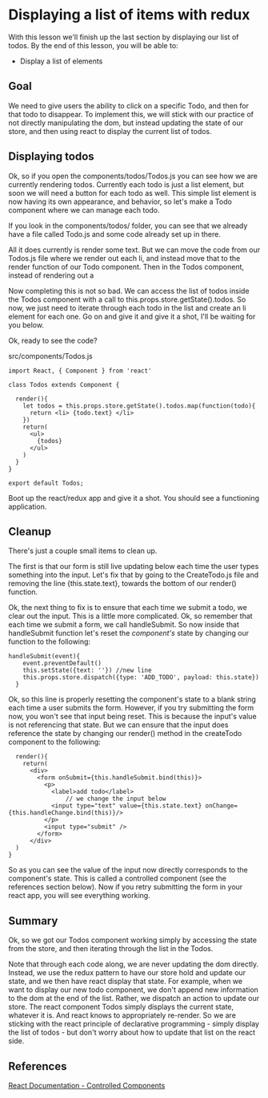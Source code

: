 Displaying a list of items with redux
==============

With this lesson we'll finish up the last section by displaying our list of todos.  By the end of this lesson, you will be able to:

  * Display a list of elements

## Goal

We need to give users the ability to click on a specific Todo, and then for that todo to disappear.  To implement this, we will stick with our practice of not directly manipulating the dom, but instead updating the state of our store, and then using react to display the current list of todos.

## Displaying todos

Ok, so if you open the components/todos/Todos.js you can see how we are currently rendering todos.  Currently each todo is just a list element, but soon we will need a button for each todo as well.  This simple list element is now having its own appearance, and behavior, so let's make a Todo component where we can manage each todo.

If you look in the components/todos/ folder, you can see that we already have a file called Todo.js and some code already set up in there.  

All it does currently is render some text.  But we can move the code from our Todos.js file where we render out each li, and instead move that to the render function of our Todo component.  Then in the Todos component, instead of rendering out a

Now completing this is not so bad.  We can access the list of todos inside the Todos component with a call to this.props.store.getState().todos.  So now, we just need to iterate through each todo in the list and create an li element for each one.  Go on and give it and give it a shot, I'll be waiting for you below.  

Ok, ready to see the code?

src/components/Todos.js

	import React, { Component } from 'react'

	class Todos extends Component {

	  render(){
	    let todos = this.props.store.getState().todos.map(function(todo){
	      return <li> {todo.text} </li>
	    })
	    return(
	      <ul>
	        {todos}
	      </ul>
	    )
	  }
	}

	export default Todos;

Boot up the react/redux app and give it a shot.  You should see a functioning application.  

## Cleanup

There's just a couple small items to clean up.

The first is that our form is still live updating below each time the user types something into the input.  Let's fix that by going to the CreateTodo.js file and removing the line {this.state.text}, towards the bottom of our render() function.

Ok, the next thing to fix is to ensure that each time we submit a todo, we clear out the input.  This is a little more complicated.  Ok, so remember that each time we submit a form, we call handleSubmit.  So now inside that handleSubmit function let's reset the *component's* state by changing our function to the following:

	handleSubmit(event){
	   	event.preventDefault()
   		this.setState({text: ''}) //new line
   	 	this.props.store.dispatch({type: 'ADD_TODO', payload: this.state})
	  }

Ok, so this line is properly resetting the component's state to a blank string each time a user submits the form.  However, if you try submitting the form now, you won't see that input being reset.  This is because the input's value is not referencing that state.  But we can ensure that the input does reference the state by changing our render() method in the createTodo component to the following:

	  render(){
	    return(
	      <div>
	        <form onSubmit={this.handleSubmit.bind(this)}>
	          <p>
	            <label>add todo</label>
					// we change the input below
	            <input type="text" value={this.state.text} onChange={this.handleChange.bind(this)}/>
	          </p>
	          <input type="submit" />
	        </form>
	      </div>
      )
  	}

So as you can see the value of the input now directly corresponds to the component's state.  This is called a controlled component (see the references section below).  Now if you retry submitting the form in your react app, you will see everything working.

## Summary
Ok, so we got our Todos component working simply by accessing the state from the store, and then iterating through the list in the Todos.  

Note that through each code along, we are never updating the dom directly.  Instead, we use the redux pattern to have our store hold and update our state, and we then have react display that state.  For example, when we want to display our new todo component, we don't append new information to the dom at the end of the list.  Rather, we dispatch an action to update our store.  The react component Todos simply displays the current state, whatever it is.  And react knows to appropriately re-render.  So we are sticking with the react principle of declarative programming - simply display the list of todos - but don't worry about how to update that list on the react side.      

## References

[React Documentation - Controlled Components](https://facebook.github.io/react/docs/forms.html)

